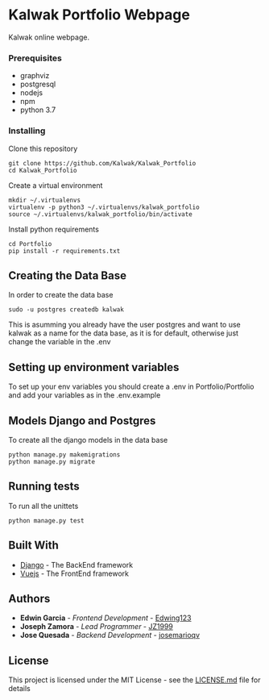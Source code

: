 # Kalwak Portfolio Webpage

Kalwak online webpage.


### Prerequisites

- graphviz
- postgresql
- nodejs
- npm
- python 3.7


### Installing

Clone this repository

```
git clone https://github.com/Kalwak/Kalwak_Portfolio
cd Kalwak_Portfolio
```

Create a virtual environment

```
mkdir ~/.virtualenvs
virtualenv -p python3 ~/.virtualenvs/kalwak_portfolio
source ~/.virtualenvs/kalwak_portfolio/bin/activate
```

Install python requirements

```
cd Portfolio
pip install -r requirements.txt
```

## Creating the Data Base

In order to create the data base

```
sudo -u postgres createdb kalwak
```

This is asumming you already have the user postgres and want to use kalwak as 
a name for the data base, as it is for default, otherwise just change the 
variable in the .env


## Setting up environment variables

To set up your env variables you should create a .env in Portfolio/Portfolio
and add your variables as in the .env.example

## Models Django and Postgres

To create all the django models in the data base

```
python manage.py makemigrations
python manage.py migrate
```

## Running tests

To run all the unittets

```
python manage.py test
```

 

## Built With

* [Django](https://www.djangoproject.com/) - The BackEnd framework
* [Vuejs](https://vuejs.org/) - The FrontEnd framework


## Authors

* **Edwin Garcia** - *Frontend Development* - [Edwing123](https://github.com/Edwing123)
* **Joseph Zamora** - *Lead Programmer* - [JZ1999](https://github.com/JZ1999)
* **Jose Quesada** - *Backend Development* - [josemarioqv](https://github.com/josemarioqv)



## License

This project is licensed under the MIT License - see the [LICENSE.md](LICENSE) file for details
